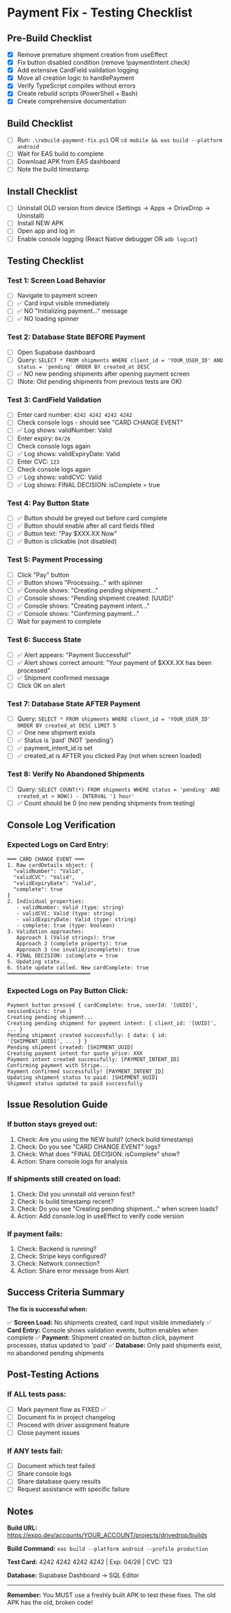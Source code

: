 # Payment Fix - Testing Checklist

## Pre-Build Checklist
- [x] Remove premature shipment creation from useEffect
- [x] Fix button disabled condition (remove !paymentIntent check)
- [x] Add extensive CardField validation logging
- [x] Move all creation logic to handlePayment
- [x] Verify TypeScript compiles without errors
- [x] Create rebuild scripts (PowerShell + Bash)
- [x] Create comprehensive documentation

## Build Checklist
- [ ] Run: `.\rebuild-payment-fix.ps1` OR `cd mobile && eas build --platform android`
- [ ] Wait for EAS build to complete
- [ ] Download APK from EAS dashboard
- [ ] Note the build timestamp

## Install Checklist
- [ ] Uninstall OLD version from device (Settings → Apps → DriveDrop → Uninstall)
- [ ] Install NEW APK
- [ ] Open app and log in
- [ ] Enable console logging (React Native debugger OR `adb logcat`)

## Testing Checklist

### Test 1: Screen Load Behavior
- [ ] Navigate to payment screen
- [ ] ✅ Card input visible immediately
- [ ] ✅ NO "Initializing payment..." message
- [ ] ✅ NO loading spinner

### Test 2: Database State BEFORE Payment
- [ ] Open Supabase dashboard
- [ ] Query: `SELECT * FROM shipments WHERE client_id = 'YOUR_USER_ID' AND status = 'pending' ORDER BY created_at DESC`
- [ ] ✅ NO new pending shipments after opening payment screen
- [ ] (Note: Old pending shipments from previous tests are OK)

### Test 3: CardField Validation
- [ ] Enter card number: `4242 4242 4242 4242`
- [ ] Check console logs - should see "CARD CHANGE EVENT"
- [ ] ✅ Log shows: validNumber: Valid
- [ ] Enter expiry: `04/26`
- [ ] Check console logs again
- [ ] ✅ Log shows: validExpiryDate: Valid
- [ ] Enter CVC: `123`
- [ ] Check console logs again
- [ ] ✅ Log shows: validCVC: Valid
- [ ] ✅ Log shows: FINAL DECISION: isComplete = true

### Test 4: Pay Button State
- [ ] ✅ Button should be greyed out before card complete
- [ ] ✅ Button should enable after all card fields filled
- [ ] ✅ Button text: "Pay $XXX.XX Now"
- [ ] ✅ Button is clickable (not disabled)

### Test 5: Payment Processing
- [ ] Click "Pay" button
- [ ] ✅ Button shows "Processing..." with spinner
- [ ] ✅ Console shows: "Creating pending shipment..."
- [ ] ✅ Console shows: "Pending shipment created: [UUID]"
- [ ] ✅ Console shows: "Creating payment intent..."
- [ ] ✅ Console shows: "Confirming payment..."
- [ ] Wait for payment to complete

### Test 6: Success State
- [ ] ✅ Alert appears: "Payment Successful!"
- [ ] ✅ Alert shows correct amount: "Your payment of $XXX.XX has been processed"
- [ ] ✅ Shipment confirmed message
- [ ] Click OK on alert

### Test 7: Database State AFTER Payment
- [ ] Query: `SELECT * FROM shipments WHERE client_id = 'YOUR_USER_ID' ORDER BY created_at DESC LIMIT 5`
- [ ] ✅ One new shipment exists
- [ ] ✅ Status is 'paid' (NOT 'pending')
- [ ] ✅ payment_intent_id is set
- [ ] ✅ created_at is AFTER you clicked Pay (not when screen loaded)

### Test 8: Verify No Abandoned Shipments
- [ ] Query: `SELECT COUNT(*) FROM shipments WHERE status = 'pending' AND created_at > NOW() - INTERVAL '1 hour'`
- [ ] ✅ Count should be 0 (no new pending shipments from testing)

## Console Log Verification

### Expected Logs on Card Entry:
```
═══ CARD CHANGE EVENT ═══
1. Raw cardDetails object: {
  "validNumber": "Valid",
  "validCVC": "Valid",
  "validExpiryDate": "Valid",
  "complete": true
}
2. Individual properties:
   - validNumber: Valid (type: string)
   - validCVC: Valid (type: string)
   - validExpiryDate: Valid (type: string)
   - complete: true (type: boolean)
3. Validation approaches:
   Approach 1 (Valid strings): true
   Approach 2 (complete property): true
   Approach 3 (no invalid/incomplete): true
4. FINAL DECISION: isComplete = true
5. Updating state...
6. State update called. New cardComplete: true
═══════════════════════════
```

### Expected Logs on Pay Button Click:
```
Payment button pressed { cardComplete: true, userId: '[UUID]', sessionExists: true }
Creating pending shipment...
Creating pending shipment for payment intent: { client_id: '[UUID]', ... }
Pending shipment created successfully: { data: { id: '[SHIPMENT_UUID]', ... } }
Pending shipment created: [SHIPMENT_UUID]
Creating payment intent for quote price: XXX
Payment intent created successfully: [PAYMENT_INTENT_ID]
Confirming payment with Stripe...
Payment confirmed successfully! [PAYMENT_INTENT_ID]
Updating shipment status to paid: [SHIPMENT_UUID]
Shipment status updated to paid successfully
```

## Issue Resolution Guide

### If button stays greyed out:
1. Check: Are you using the NEW build? (check build timestamp)
2. Check: Do you see "CARD CHANGE EVENT" logs?
3. Check: What does "FINAL DECISION: isComplete" show?
4. Action: Share console logs for analysis

### If shipments still created on load:
1. Check: Did you uninstall old version first?
2. Check: Is build timestamp recent?
3. Check: Do you see "Creating pending shipment..." when screen loads?
4. Action: Add console.log in useEffect to verify code version

### If payment fails:
1. Check: Backend is running?
2. Check: Stripe keys configured?
3. Check: Network connection?
4. Action: Share error message from Alert

## Success Criteria Summary

**The fix is successful when:**

✅ **Screen Load:** No shipments created, card input visible immediately
✅ **Card Entry:** Console shows validation events, button enables when complete
✅ **Payment:** Shipment created on button click, payment processes, status updated to 'paid'
✅ **Database:** Only paid shipments exist, no abandoned pending shipments

## Post-Testing Actions

### If ALL tests pass:
- [ ] Mark payment flow as FIXED ✅
- [ ] Document fix in project changelog
- [ ] Proceed with driver assignment feature
- [ ] Close payment issues

### If ANY tests fail:
- [ ] Document which test failed
- [ ] Share console logs
- [ ] Share database query results
- [ ] Request assistance with specific failure

## Notes

**Build URL:** https://expo.dev/accounts/YOUR_ACCOUNT/projects/drivedrop/builds

**Build Command:** `eas build --platform android --profile production`

**Test Card:** 4242 4242 4242 4242 | Exp: 04/26 | CVC: 123

**Database:** Supabase Dashboard → SQL Editor

---

**Remember:** You MUST use a freshly built APK to test these fixes. The old APK has the old, broken code!
